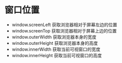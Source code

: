 # 窗口位置
- window.screenLeft 获取浏览器相对于屏幕左边的位置
- window.screenTop  获取浏览器相对于屏幕上边的位置
- window.outerWidth  获取浏览器本身的宽度
- window.outerHeight 获取浏览器本身的高度
- window.innerWidth 获取当前可视窗口的宽度
- window.innerHeight 获取当前可视窗口的高度

